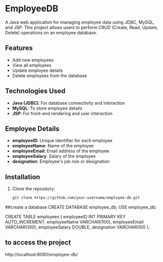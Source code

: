 # EmployeeDB

A Java web application for managing employee data using JDBC, MySQL, and JSP. This project allows users to perform CRUD (Create, Read, Update, Delete) operations on an employee database.

## Features
- Add new employees
- View all employees
- Update employee details
- Delete employees from the database

## Technologies Used
- **Java (JDBC)**: For database connectivity and interaction
- **MySQL**: To store employee details
- **JSP**: For front-end rendering and user interaction

## Employee Details
- **employeeID**: Unique identifier for each employee
- **employeeName**: Name of the employee
- **employeeEmail**: Email address of the employee
- **employeeSalary**: Salary of the employee
- **designation**: Employee's job role or designation

## Installation

1. Clone the repository:
   ```bash
   git clone https://github.com/your-username/employee-db.git

##create a database
CREATE DATABASE employee_db;
USE employee_db;

CREATE TABLE employees (
    employeeID INT PRIMARY KEY AUTO_INCREMENT,
    employeeName VARCHAR(100),
    employeeEmail VARCHAR(100),
    employeeSalary DOUBLE,
    designation VARCHAR(50)
);
## to access the project
http://localhost:8080/employee-db/
